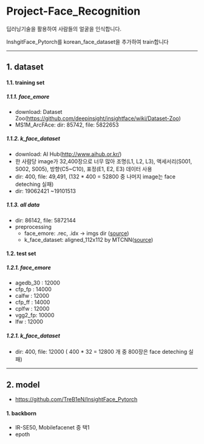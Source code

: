 # Project-Face_Recognition
 딥러닝기술을 활용하여 사람들의 얼굴을 인식합니다.

 InshgitFace_Pytorch를 korean_face_dataset을 추가하여 train합니다

---

## 1. dataset

#### 1.1. training set

##### 1.1.1. face_emore

- download: Dataset Zoo(https://github.com/deepinsight/insightface/wiki/Dataset-Zoo)
- MS1M_ArcFAce:  dir: 85742, file: 5822653

##### 1.1.2. k_face_dataset

  - download: AI Hub(http://www.aihub.or.kr/)
  - 한 사람당 image가 32,400장으로 너무 많아 조명(L1, L2, L3), 액세서리(S001, S002, S005), 방향(C5~C10), 표정(E1, E2, E3) 데이터 사용
  - dir: 400, file: 49,491, (132 * 400 = 52800 중 나머지 image는 face deteching 실패)
  - dir: 19062421 ~19101513

##### 1.1.3. all data

  - dir: 86142, file: 5872144
- preprocessing
  - face_emore: .rec, .idx -> imgs dir ([source](https://github.com/shiney5213/Project-Face_Recognition/blob/master/kface_data_src/1.6.rec2img.py))
  - k_face_dataset: aligned_112x112 by MTCNN([source](https://github.com/shiney5213/Project-Face_Recognition/blob/master/kface_data_src/1.2.face_crop_112x112.py))

#### 1.2. test set

##### 1.2.1.  face_emore

  - agedb_30 :  12000
  - cfp_fp : 14000
  - calfw : 12000
  - cfp_ff :  14000
  - cplfw : 12000
  - vgg2_fp: 10000
  - lfw : 12000

##### 1.2.1.  k_face_dataset

  - dir: 400, file: 12000 ( 400 * 32 = 12800 개 중 800장은 face deteching 실패)

---
## 2. model
- https://github.com/TreB1eN/InsightFace_Pytorch
#### 1. backborn
- IR-SE50,  Mobilefacenet 중 택1
- epoth 